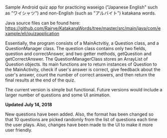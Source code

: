 Sample Android quiz app for practicing waseigo ("Japanese English" such as "ワイシャツ") and non-English (such as "アルバイト") katakana words.

Java source files can be found here: https://github.com/Rairye/KatakanaWords/tree/master/src/main/java/com/example/eli/quizapplication

Essentially, the program consists of a MainActvitiy, a Question class, and a QuestionManager class. 
The question class contains only two fields, question and correctAnswer, and two getter methods, getQuestion and getCorrectAnswer. 
The QuestionManagerClass stores an ArrayList of Question objects. Its main functions are to return instances of Question to the MainActivity, check if user's answer is correct, give feedback about the user's answer, count the number of correct answers, and then return the final results at the end of the quiz.

The current version is simple but functional. Future versions would include a larger number of questions and some UI animation. 

<b>Updated July 14, 2018</b>

New questions have been added. Also, the format has been changed so that 10 questions are picked randomly from the list of questions each time the user plays. Also, changes have been made to the UI to make it more user friendly.
